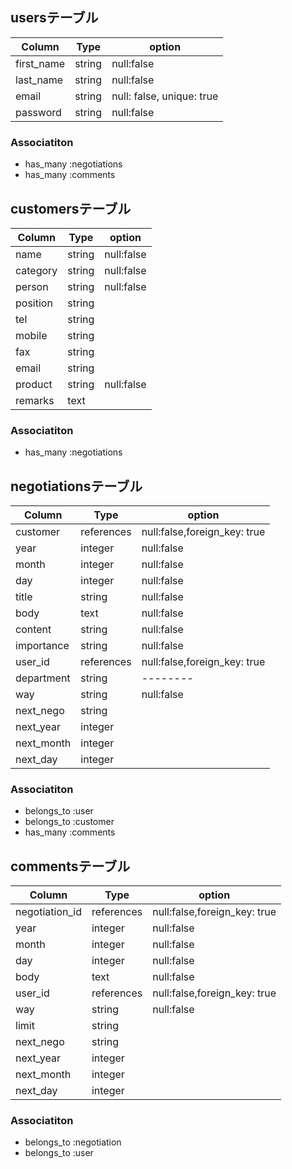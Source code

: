 ## usersテーブル
|Column|Type|option|
|------|----|------|
|first_name|string|null:false|
|last_name|string|null:false|
|email|string|null: false, unique: true|
|password|string|null:false|

### Associatiton
- has_many :negotiations
- has_many :comments


## customersテーブル
|Column|Type|option|
|------|----|------|
|name|string|null:false|
|category|string|null:false|
|person|string|null:false|
|position|string||
|tel|string||
|mobile|string||
|fax|string||
|email|string||
|product|string|null:false|
|remarks|text||

### Associatiton
- has_many :negotiations


## negotiationsテーブル
|Column|Type|option|
|------|----|------|
|customer|references|null:false,foreign_key: true|
|year|integer|null:false|
|month|integer|null:false|
|day|integer|null:false|
|title|string|null:false|
|body|text|null:false|
|content|string|null:false|
|importance|string|null:false|
|user_id|references|null:false,foreign_key: true|
|department|string|--------|
|way|string|null:false|
|next_nego|string||
|next_year|integer||
|next_month|integer||
|next_day|integer||

### Associatiton
- belongs_to :user
- belongs_to :customer
- has_many :comments

## commentsテーブル
|Column|Type|option|
|------|----|------|
|negotiation_id|references|null:false,foreign_key: true|
|year|integer|null:false|
|month|integer|null:false|
|day|integer|null:false|
|body|text|null:false|
|user_id|references|null:false,foreign_key: true|
|way|string|null:false|
|limit|string||
|next_nego|string||
|next_year|integer||
|next_month|integer||
|next_day|integer||

### Associatiton
- belongs_to :negotiation
- belongs_to :user